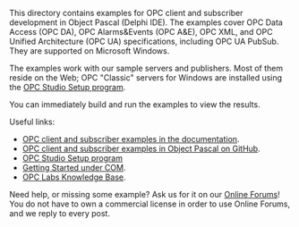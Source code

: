 This directory contains examples for OPC client and subscriber development in Object Pascal (Delphi IDE). The 
examples cover OPC Data Access (OPC DA), OPC Alarms&Events (OPC A&E), OPC XML, and OPC Unified Architecture (OPC UA) 
specifications, including OPC UA PubSub. They are supported on Microsoft Windows.

The examples work with our sample servers and publishers. Most of them reside on the Web; OPC "Classic" servers for Windows
are installed using the [OPC Studio Setup program](https://www.opclabs.com/products/quickopc/downloads).

You can immediately build and run the examples to view the results.

Useful links:
* [OPC client and subscriber examples in the documentation](https://opclabs.doc-that.com/files/onlinedocs/OPCLabs-OpcStudio/Latest/examples.html).
* [OPC client and subscriber examples in Object Pascal on GitHub](https://github.com/OPCLabs/Examples-QuickOPC-OP).
* [OPC Studio Setup program](https://www.opclabs.com/products/quickopc/downloads)
* [Getting Started under COM](https://opclabs.doc-that.com/files/onlinedocs/OPCLabs-OpcStudio/2024.1/User%27s%20Guide%20and%20Reference-OPC%20Studio/webframe.html#Getting%20Started%20under%20COM.html).
* [OPC Labs Knowledge Base](https://kb.opclabs.com).

Need help, or missing some example? Ask us for it on our [Online Forums](https://www.opclabs.com/forum/index)!
You do not have to own a commercial license in order to use Online Forums, 
and we reply to every post.
